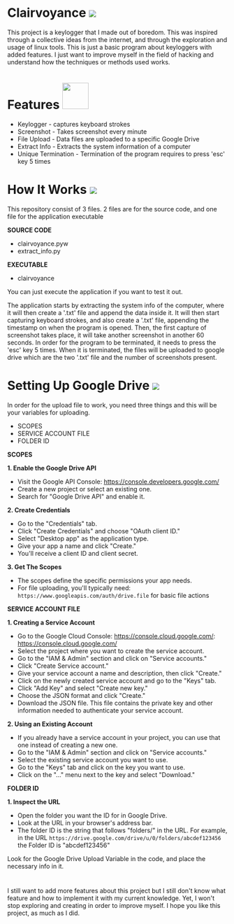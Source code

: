 <!--
![icons8-eye-48](https://github.com/Resonanc3/Clairvoyance/assets/79844632/6e384898-ae65-4181-be36-bf1358684f01)
![icons8-code-48](https://github.com/Resonanc3/Clairvoyance/assets/79844632/d5a9648a-3770-4e99-a40c-32c2f351fadb)
![icons8-feature-100](https://github.com/Resonanc3/Clairvoyance/assets/79844632/5d881271-d70e-4716-ac3d-ca4c42925f4e)
![icons8-google-drive-48](https://github.com/Resonanc3/Clairvoyance/assets/79844632/e59bb1d3-37e5-461e-9957-8034244b578f)
-->


# Clairvoyance <img src="https://github.com/Resonanc3/Clairvoyance/assets/79844632/6e384898-ae65-4181-be36-bf1358684f01">
This project is a keylogger that I made out of boredom. This was inspired through a collective ideas from the internet, and through the exploration and usage of linux tools.
This is just a basic program about keyloggers with added features. I just want to improve myself in the field of hacking and understand how the techniques or methods used works.

# Features <img src="https://github.com/Resonanc3/Clairvoyance/assets/79844632/5d881271-d70e-4716-ac3d-ca4c42925f4e" width=60px>
* Keylogger - captures keyboard strokes
* Screenshot - Takes screenshot every minute
* File Upload - Data files are uploaded to a specific Google Drive
* Extract Info - Extracts the system information of a computer
* Unique Termination - Termination of the program requires to press 'esc' key 5 times

# How It Works <img src="https://github.com/Resonanc3/Clairvoyance/assets/79844632/d5a9648a-3770-4e99-a40c-32c2f351fadb">
This repository consist of 3 files. 2 files are for the source code, and one file for the application executable </br>

**SOURCE CODE**
* clairvoyance.pyw
* extract_info.py

**EXECUTABLE**
* clairvoyance

You can just execute the application if you want to test it out.

The application starts by extracting the system info of the computer, where it will then create a '.txt' file and append the data inside it.
It will then start capturing keyboard strokes, and also create a '.txt' file, appending the timestamp on when the program is opened.
Then, the first capture of screenshot takes place, it will take another screenshot in another 60 seconds.
In order for the program to be terminated, it needs to press the 'esc' key 5 times. When it is terminated, the files will be uploaded to google drive which are
the two '.txt' file and the number of screenshots present.

# Setting Up Google Drive <img src="https://github.com/Resonanc3/Clairvoyance/assets/79844632/e59bb1d3-37e5-461e-9957-8034244b578f">
In order for the upload file to work, you need three things and this will be your variables for uploading.
* SCOPES
* SERVICE ACCOUNT FILE
* FOLDER ID

**SCOPES**

**1. Enable the Google Drive API**
* Visit the Google API Console: https://console.developers.google.com/
* Create a new project or select an existing one.
* Search for "Google Drive API" and enable it.

**2. Create Credentials**
* Go to the "Credentials" tab.
* Click "Create Credentials" and choose "OAuth client ID."
* Select "Desktop app" as the application type.
* Give your app a name and click "Create."
* You'll receive a client ID and client secret.

**3. Get The Scopes**
* The scopes define the specific permissions your app needs.
* For file uploading, you'll typically need: ```https://www.googleapis.com/auth/drive.file``` for basic file actions

**SERVICE ACCOUNT FILE**

**1. Creating a Service Account**
* Go to the Google Cloud Console: https://console.cloud.google.com/: https://console.cloud.google.com/
* Select the project where you want to create the service account.
* Go to the "IAM & Admin" section and click on "Service accounts."
* Click "Create Service account."
* Give your service account a name and description, then click "Create."
* Click on the newly created service account and go to the "Keys" tab.
* Click "Add Key" and select "Create new key."
* Choose the JSON format and click "Create."
* Download the JSON file. This file contains the private key and other information needed to authenticate your service account.

**2. Using an Existing Account**
* If you already have a service account in your project, you can use that one instead of creating a new one.
* Go to the "IAM & Admin" section and click on "Service accounts."
* Select the existing service account you want to use.
* Go to the "Keys" tab and click on the key you want to use.
* Click on the "..." menu next to the key and select "Download."

**FOLDER ID**

**1. Inspect the URL**
* Open the folder you want the ID for in Google Drive.
* Look at the URL in your browser's address bar.
* The folder ID is the string that follows "folders/" in the URL. For example, in the URL ```https://drive.google.com/drive/u/0/folders/abcdef123456``` the Folder ID is "abcdef123456"

Look for the Google Drive Upload Variable in the code, and place the necessary info in it.


#
I still want to add more features about this project but I still don't know what feature and how to implement it with my current knowledge. Yet, I won't stop exploring and creating in order to improve myself.
I hope you like this project, as much as I did.
